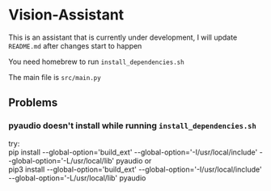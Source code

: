 # Vision-Assistant

This is an assistant that is currently under development,
I will update `README.md` after changes start to happen

You need homebrew to run `install_dependencies.sh`

The main file is `src/main.py`

## Problems

### pyaudio doesn't install while running `install_dependencies.sh`

try:  
        pip install --global-option='build_ext' --global-option='-I/usr/local/include' --global-option='-L/usr/local/lib' pyaudio
or  
        pip3 install --global-option='build_ext' --global-option='-I/usr/local/include' --global-option='-L/usr/local/lib' pyaudio

